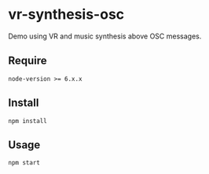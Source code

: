 # vr-synthesis-osc
Demo using VR and music synthesis above OSC messages.

## Require

```
node-version >= 6.x.x
```

## Install

```
npm install
```

## Usage

```
npm start
```
